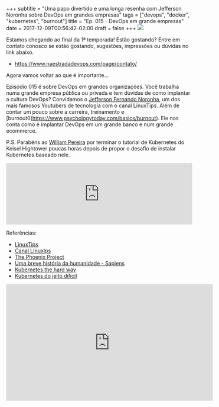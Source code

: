 +++
subtitle = "Uma papo divertido e uma longa resenha com Jefferson Noronha sobre DevOps em grandes empresas"
tags =  ["devops", "docker", "kubernetes", "burnout"]
title = "Ep. 015 - DevOps em grande empresas"
date = 2017-12-09T00:56:42-02:00
draft = false
+++
![](/img/ep_015.jpg)

Estamos chegando ao final da 1ª temporada! Estão gostando? Entre em contato conosco se estão gostando, sugestões, impressões ou dúvidas no link abaixo.

- https://www.naestradadevops.com/page/contato/

Agora vamos voltar ao que é importante... 

Episódio 015 é sobre DevOps em grandes organizações. Você trabalha numa grande empresa pública ou privada e tem dúvidas de como implantar a cultura DevOps? Convidamos o [Jefferson Fernando Noronha](https://twitter.com/badtux_), um dos mais famosos Youtubers de tecnologia com o canal LinuxTips. Além de contar um pouco sobre a carreira, treinamento e [burnout0(https://www.psychologytoday.com/basics/burnout). Ele nos conta como é implantar DevOps em um grande banco e num grande ecommerce. 

P.S. Parabéns ao [William Pereira](https://twitter.com/williamhk2) por terminar o tutorial de Kubernetes do Keisel Hightower poucas horas depois de propor o desafio de instalar Kubernetes baseado nele.

<iframe width="100%" height="166" scrolling="no" frameborder="no" src="https://w.soundcloud.com/player/?url=https%3A//api.soundcloud.com/tracks/366995669&amp;color=%23ff5500&amp;auto_play=false&amp;hide_related=false&amp;show_comments=true&amp;show_user=true&amp;show_reposts=false&amp;show_teaser=true"></iframe>

Referências:

- [LinuxTips](https://www.linuxtips.com.br/)
- [Canal LInuxIps](https://www.youtube.com/linuxtips)
- [The Phoenix Project](https://itrevolution.com/book/the-phoenix-project/)
- [Uma breve história da humanidade - Sapiens](https://www.amazon.com.br/Sapiens-Uma-Breve-Hist%C3%B3ria-Humanidade/dp/8525432180)
- [Kubernetes the hard way](https://github.com/kelseyhightower/kubernetes-the-hard-way)
- [Kubernetes do jeito difícil](https://github.com/cgbas/kubernetes-do-jeito-dificil)



<iframe width="560" height="315" src="https://www.youtube.com/embed/rRAgPLPB7-w" frameborder="0" gesture="media" allow="encrypted-media" allowfullscreen></iframe>